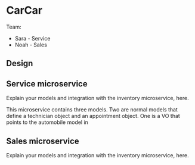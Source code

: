 # CarCar

Team:

* Sara - Service
* Noah - Sales

## Design

## Service microservice

Explain your models and integration with the inventory
microservice, here.

This microservice contains three models. Two are normal models that define a technician object and an appointment object. One is a VO that points to the automobile model in 


## Sales microservice

Explain your models and integration with the inventory
microservice, here.
